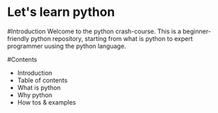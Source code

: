 # Let's learn python

#Introduction
Welcome to the python crash-course.
This is a beginner-friendly python repository, starting from what is python to expert programmer uusing the python language.

#Contents
- Introduction
- Table of contents
- What is python
- Why python
- How tos & examples

